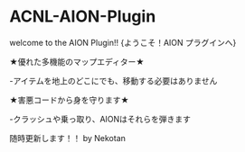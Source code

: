# ACNL-AION-Plugin

welcome to the AION Plugin!!
{ようこそ！AION プラグインへ}

★優れた多機能のマップエディター★

-アイテムを地上のどこにでも、移動する必要はありません

★害悪コードから身を守ります★

-クラッシュや乗っ取り、AIONはそれらを弾きます

随時更新します！！ by Nekotan
